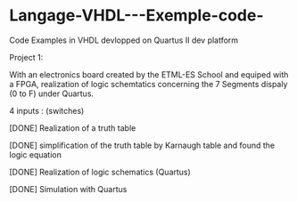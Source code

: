 # Langage-VHDL---Exemple-code-
Code Examples in VHDL devlopped on Quartus II dev platform   

Project 1: 

With an electronics board created by the ETML-ES School and equiped with a FPGA, realization of logic schemtatics concerning the 7 Segments dispaly (0 to F) under Quartus.

4 inputs : (switches)

[DONE] Realization of a truth table

[DONE] simplification of the truth table by Karnaugh table and found the logic equation

[DONE] Realization of logic schematics (Quartus)

[DONE] Simulation with Quartus
